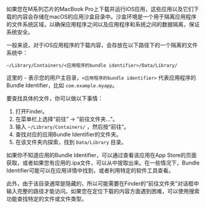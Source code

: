 如果您在M系列芯片的MacBook Pro上下载并运行iOS应用，这些应用以及它们下载的内容会存储在macOS的应用沙盒目录中。沙盒环境是一个用于隔离应用程序的文件系统区域，以确保应用程序之间以及应用程序和系统之间的数据隔离，保证系统安全。

一般来说，对于iOS应用程序的下载内容，会存放在以下路径下的一个隔离的文件系统中：

```
~/Library/Containers/<应用程序的bundle identifier>/Data/Library/
```

这里的 `~` 表示您的用户主目录，`<应用程序的bundle identifier>` 代表应用程序的Bundle Identifier，比如 `com.example.myapp`。

要查找具体的文件，你可以做以下事情：

1. 打开Finder。
2. 在菜单栏上选择“前往” -> “前往文件夹...”。
3. 输入 `~/Library/Containers/` ，然后按“前往”。
4. 查找对应的应用Bundle Identifier的文件夹。
5. 在该文件夹内探索，找到 `Data/Library` 目录。

如果你不知道应用的Bundle Identifier，可以通过查看该应用在App Store的页面获取，或者如果您有应用的.ipa文件，可以从中提取出来。在一些情况下，Bundle Identifier可能可以在应用详情中找到，或者利用特定的软件工具查看。

此外，由于该目录通常是隐藏的，所以可能需要在Finder的“前往文件夹”对话框中输入完整的路径才能访问。如果您在定位下载的内容方面遇到困难，可以使用搜索功能查找特定的文件或文件类型。
